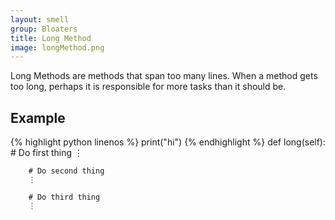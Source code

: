 ```yaml
---
layout: smell
group: Bloaters
title: Long Method
image: longMethod.png
---
```

Long Methods are methods that span too many lines. When a method gets too long, perhaps it is responsible for more tasks than it should be.
## Example
{% highlight python linenos %}
print("hi")
{% endhighlight %}
    def long(self):
        # Do first thing
        ⋮
        
        # Do second thing
        ⋮
        
        # Do third thing
        ⋮